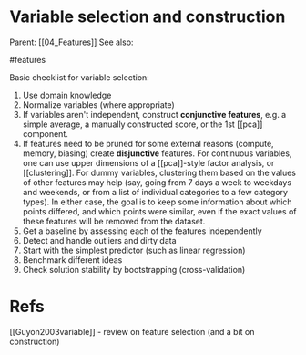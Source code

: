 # Variable selection and construction

Parent: [[04_Features]]
See also:

#features

 
Basic checklist for variable selection:

1. Use domain knowledge
2. Normalize variables (where appropriate)
3. If variables aren't independent, construct **conjunctive features**, e.g. a simple average, a manually constructed score, or the 1st [[pca]] component.
4. If features need to be pruned for some external reasons (compute, memory, biasing) create **disjunctive** features. For continuous variables, one can use upper dimensions of a [[pca]]-style factor analysis, or [[clustering]]. For dummy variables, clustering them based on the values of other features may help (say, going from 7 days a week to weekdays and weekends, or from a list of individual categories to a few category types). In either case, the goal is to keep some information about which points differed, and which points were similar, even if the exact values of these features will be removed from the dataset.
6. Get a baseline by assessing each of the features independently
7. Detect and handle outliers and dirty data
8. Start with the simplest predictor (such as linear regression)
9. Benchmark different ideas
10. Check solution stability by bootstrapping (cross-validation)

# Refs

[[Guyon2003variable]] - review on feature selection (and a bit on construction)
